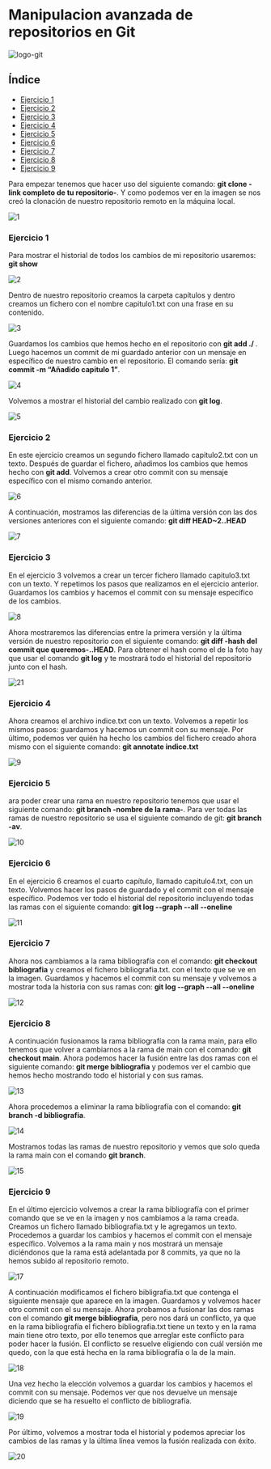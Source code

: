 # Manipulacion avanzada de repositorios en Git

![logo-git](https://github.com/Regnierd/Git/blob/main/Instalaci%C3%B3nGit/img/image.axd.png)

## Índice

- <a href="#1">Ejercicio 1</a>
- <a href="#2">Ejercicio 2</a>
- <a href="#3">Ejercicio 3</a>
- <a href="#4">Ejercicio 4</a>
- <a href="#5">Ejercicio 5</a>
- <a href="#6">Ejercicio 6</a>
- <a href="#7">Ejercicio 7</a>
- <a href="#8">Ejercicio 8</a>
- <a href="#9">Ejercicio 9</a>

Para empezar tenemos que hacer uso del siguiente comando: <b>git clone -link completo de tu repositorio-</b>. Y como podemos ver en la imagen se nos creó la clonación de nuestro repositorio remoto en la máquina local.

![1](https://github.com/Regnierd/Git/blob/main/ManipulacionAvanzadaGit/img/1.png)

<a name="1"></a>

### Ejercicio 1
Para mostrar el historial de todos los cambios de mi repositorio usaremos: <b>git show</b>

![2](https://github.com/Regnierd/Git/blob/main/ManipulacionAvanzadaGit/img/2.png)

Dentro de nuestro repositorio creamos la carpeta capítulos y dentro creamos un fichero con el nombre capitulo1.txt con una frase en su contenido.

![3](https://github.com/Regnierd/Git/blob/main/ManipulacionAvanzadaGit/img/3.png)

Guardamos los cambios que hemos hecho en el repositorio con <b>git add ./ </b>. Luego hacemos un commit de mi guardado anterior con un mensaje en específico de nuestro cambio en el repositorio. El comando sería: <b>git commit -m “Añadido capitulo 1”</b>.

![4](https://github.com/Regnierd/Git/blob/main/ManipulacionAvanzadaGit/img/4.png)

Volvemos a mostrar el historial del cambio realizado con <b>git log</b>.

![5](https://github.com/Regnierd/Git/blob/main/ManipulacionAvanzadaGit/img/5.png)

<a name="2"></a>

### Ejercicio 2
En este ejercicio creamos un segundo fichero llamado capitulo2.txt con un texto. Después de guardar el fichero, añadimos los cambios que hemos hecho con <b>git add</b>. Volvemos a crear otro commit con su mensaje específico con el mismo comando anterior.

![6](https://github.com/Regnierd/Git/blob/main/ManipulacionAvanzadaGit/img/6.png)

A continuación, mostramos las diferencias de la última versión con las dos versiones anteriores con el siguiente comando: <b>git diff HEAD~2..HEAD</b>

![7](https://github.com/Regnierd/Git/blob/main/ManipulacionAvanzadaGit/img/7.png)

<a name="3"></a>

### Ejercicio 3
En el ejercicio 3 volvemos a crear un tercer fichero llamado capitulo3.txt con un texto. Y repetimos los pasos que realizamos en el ejercicio anterior. Guardamos los cambios y hacemos el commit con su mensaje específico de los cambios.

![8](https://github.com/Regnierd/Git/blob/main/ManipulacionAvanzadaGit/img/8.png)

Ahora mostraremos las diferencias entre la primera versión y la última versión de nuestro repositorio con el siguiente comando: <b>git diff -hash del commit que queremos-..HEAD</b>. Para obtener el hash como el de la foto hay que usar el comando <b>git log</b> y te mostrará todo el historial del repositorio junto con el hash.

![21](https://github.com/Regnierd/Git/blob/main/ManipulacionAvanzadaGit/img/21.PNG)

<a name="4"></a>

### Ejercicio 4
Ahora creamos el archivo indice.txt con un texto. Volvemos a repetir los mismos pasos: guardamos y hacemos un commit con su mensaje. Por último, podemos ver quién ha hecho los cambios del fichero creado ahora mismo con el siguiente comando: <b>git annotate indice.txt</b>

![9](https://github.com/Regnierd/Git/blob/main/ManipulacionAvanzadaGit/img/9.png)

<a name="5"></a>

### Ejercicio 5
ara poder crear una rama en nuestro repositorio tenemos que usar el siguiente comando: <b>git branch -nombre de la rama-</b>. Para ver todas las ramas de nuestro repositorio se usa el siguiente comando de git: <b>git branch -av</b>. 

![10](https://github.com/Regnierd/Git/blob/main/ManipulacionAvanzadaGit/img/10.png)

<a name="6"></a>

### Ejercicio 6
En el ejercicio 6 creamos el cuarto capítulo, llamado capitulo4.txt, con un texto. Volvemos hacer los pasos de guardado y el commit con el mensaje específico.
Podemos ver todo el historial del repositorio incluyendo todas las ramas con el siguiente comando: <b>git log --graph --all --oneline</b>

![11](https://github.com/Regnierd/Git/blob/main/ManipulacionAvanzadaGit/img/11.png)

<a name="7"></a>

### Ejercicio 7
Ahora nos cambiamos a la rama bibliografía con el comando: <b>git checkout bibliografia</b> y creamos el fichero bibliografia.txt. con el texto que se ve en la imagen. Guardamos y hacemos el commit con su mensaje y volvemos a mostrar toda la historia con sus ramas con: <b>git log --graph --all --oneline</b>

![12](https://github.com/Regnierd/Git/blob/main/ManipulacionAvanzadaGit/img/12.png)

<a name="8"></a>

### Ejercicio 8
A continuación fusionamos la rama bibliografía con la rama main, para ello tenemos que volver a cambiarnos a la rama de main con el comando: <b>git checkout main</b>. Ahora podemos hacer la fusión entre las dos ramas con el siguiente comando: <b>git merge bibliografia</b> y podemos ver el cambio que hemos hecho mostrando todo el historial y con sus ramas.

![13](https://github.com/Regnierd/Git/blob/main/ManipulacionAvanzadaGit/img/13.png)

Ahora procedemos a eliminar la rama bibliografía con el comando: <b>git branch -d bibliografia</b>.

![14](https://github.com/Regnierd/Git/blob/main/ManipulacionAvanzadaGit/img/14.png)

Mostramos todas las ramas de nuestro repositorio y vemos que solo queda la rama main con el comando <b>git branch</b>.

![15](https://github.com/Regnierd/Git/blob/main/ManipulacionAvanzadaGit/img/15.png)

<a name="9"></a>

### Ejercicio 9
En el último ejercicio volvemos a crear la rama bibliografía con el primer comando que se ve en la imagen y nos cambiamos a la rama creada. Creamos un fichero llamado bibliografia.txt y le agregamos un texto. Procedemos a guardar los cambios y hacemos el commit con el mensaje específico. Volvemos a la rama main y nos mostrará un mensaje diciéndonos que la rama está adelantada por 8 commits, ya que no la hemos subido al repositorio remoto.

![17](https://github.com/Regnierd/Git/blob/main/ManipulacionAvanzadaGit/img/17.png)

A continuación modificamos el fichero bibligrafia.txt que contenga el siguiente mensaje que aparece en la imagen. Guardamos y volvemos hacer otro commit con el su mensaje. Ahora probamos a fusionar las dos ramas con el comando <b>git merge bibliografia</b>, pero nos dará un conflicto, ya que en la rama bibliografía el fichero bibliografia.txt tiene un texto y en la rama main tiene otro texto, por ello tenemos que arreglar este conflicto para poder hacer la fusión. El conflicto se resuelve eligiendo con cuál versión me quedo, con la que está hecha en la rama bibliografía o la de la main.

![18](https://github.com/Regnierd/Git/blob/main/ManipulacionAvanzadaGit/img/18.png)

Una vez hecho la elección volvemos a guardar los cambios y hacemos el commit con su mensaje. Podemos ver que nos devuelve un mensaje diciendo que se ha resuelto el conflicto de bibliografía.

![19](https://github.com/Regnierd/Git/blob/main/ManipulacionAvanzadaGit/img/19.png)

Por último, volvemos a mostrar toda el historial y podemos apreciar los cambios de las ramas y la última línea vemos la fusión realizada con éxito.

![20](https://github.com/Regnierd/Git/blob/main/ManipulacionAvanzadaGit/img/20.png)